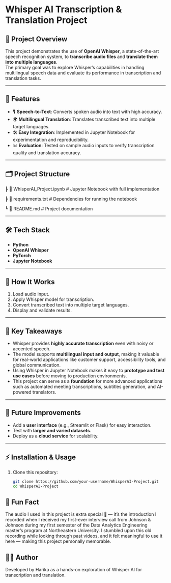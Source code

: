# Whisper AI Transcription & Translation Project

## 📌 Project Overview
This project demonstrates the use of **OpenAI Whisper**, a state-of-the-art speech recognition system, to **transcribe audio files** and **translate them into multiple languages**.  
The primary goal was to explore Whisper’s capabilities in handling multilingual speech data and evaluate its performance in transcription and translation tasks.

---

## 🚀 Features
- 🎙️ **Speech-to-Text**: Converts spoken audio into text with high accuracy.  
- 🌍 **Multilingual Translation**: Translates transcribed text into multiple target languages.  
- 🛠️ **Easy Integration**: Implemented in Jupyter Notebook for experimentation and reproducibility.  
- 📊 **Evaluation**: Tested on sample audio inputs to verify transcription quality and translation accuracy.  

---

## 🗂️ Project Structure
┣ 📜 WhisperAI_Project.ipynb # Jupyter Notebook with full implementation

┣ 📜 requirements.txt # Dependencies for running the notebook

┗ 📜 README.md # Project documentation

---

## 🛠️ Tech Stack
- **Python**
- **OpenAI Whisper**
- **PyTorch**
- **Jupyter Notebook**

---

## 📖 How It Works
1. Load audio input.  
2. Apply Whisper model for transcription.  
3. Convert transcribed text into multiple target languages.  
4. Display and validate results.  

---

## 🔑 Key Takeaways
- Whisper provides **highly accurate transcription** even with noisy or accented speech.  
- The model supports **multilingual input and output**, making it valuable for real-world applications like customer support, accessibility tools, and global communication.  
- Using Whisper in Jupyter Notebook makes it easy to **prototype and test use cases** before moving to production environments.  
- This project can serve as a **foundation** for more advanced applications such as automated meeting transcriptions, subtitles generation, and AI-powered translators.  

---

## 📌 Future Improvements
- Add a **user interface** (e.g., Streamlit or Flask) for easy interaction.  
- Test with **larger and varied datasets**.  
- Deploy as a **cloud service** for scalability.  

---

## ⚡ Installation & Usage
1. Clone this repository:  
   ```bash
   git clone https://github.com/your-username/WhisperAI-Project.git
   cd WhisperAI-Project
   
## 🎉 Fun Fact
The audio I used in this project is extra special 💖 — it’s the introduction I recorded when I received my first-ever interview call from Johnson & Johnson during my first semester of the Data Analytics Engineering master’s program at Northeastern University.
I stumbled upon this old recording while looking through past videos, and it felt meaningful to use it here — making this project personally memorable.

## 👩‍💻 Author
Developed by Harika as a hands-on exploration of Whisper AI for transcription and translation.

